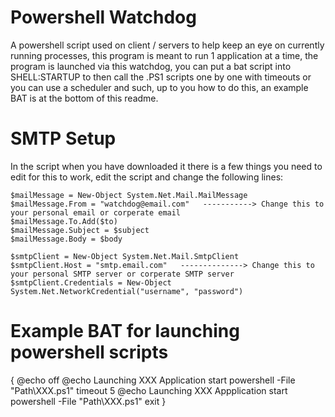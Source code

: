 # Powershell Watchdog
A powershell script used on client / servers to help keep an eye on currently running processes, this program is meant to run 1 application at a time, the program is launched via this watchdog, you can put a bat script into SHELL:STARTUP to then call the .PS1 scripts one by one with timeouts or you can use a scheduler and such, up to you how to do this, an example BAT is at the bottom of this readme.

# SMTP Setup
In the script when you have downloaded it there is a few things you need to edit for this to work, edit the script and change the following lines:

	$mailMessage = New-Object System.Net.Mail.MailMessage
	$mailMessage.From = "watchdog@email.com"   -----------> Change this to your personal email or corperate email
	$mailMessage.To.Add($to)
	$mailMessage.Subject = $subject
	$mailMessage.Body = $body

	$smtpClient = New-Object System.Net.Mail.SmtpClient
	$smtpClient.Host = "smtp.email.com"   --------------> Change this to your personal SMTP server or corperate SMTP server
	$smtpClient.Credentials = New-Object System.Net.NetworkCredential("username", "password")

# Example BAT for launching powershell scripts
{
@echo off
  @echo Launching XXX Application
  start powershell -File "Path\XXX.ps1"
  timeout 5
  @echo Launching XXX Appplication
  start powershell -File "Path\XXX.ps1"
exit
}
